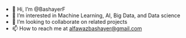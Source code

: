 - 👋 Hi, I’m @BashayerF
- 👀 I’m interested in Machine Learning, AI, Big Data, and Data science
- 💞️ I’m looking to collaborate on  related projects
- 📫 How to reach me at alfawazbashayer@gmail.com

<!---
BashayerF/BashayerF is a ✨ special ✨ repository because its `README.md` (this file) appears on your GitHub profile.
You can click the Preview link to take a look at your changes.
--->
